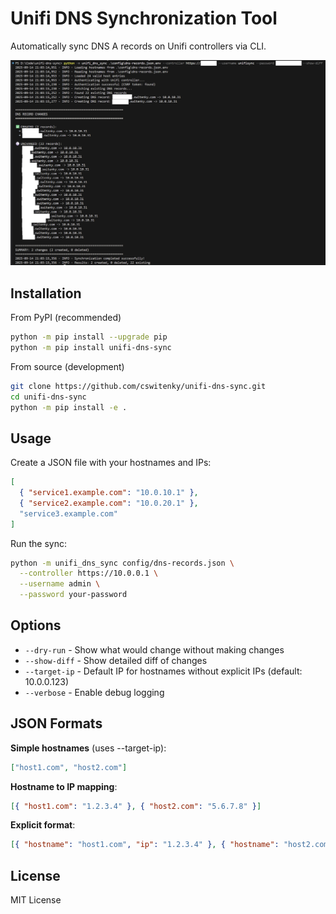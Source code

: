 # Unifi DNS Synchronization Tool

Automatically sync DNS A records on Unifi controllers via CLI.

![Demo Screenshot](demo.png)

## Installation

From PyPI (recommended)

```bash
python -m pip install --upgrade pip
python -m pip install unifi-dns-sync
```

From source (development)

```bash
git clone https://github.com/cswitenky/unifi-dns-sync.git
cd unifi-dns-sync
python -m pip install -e .
```

## Usage

Create a JSON file with your hostnames and IPs:

```json
[
  { "service1.example.com": "10.0.10.1" },
  { "service2.example.com": "10.0.20.1" },
  "service3.example.com"
]
```

Run the sync:

```bash
python -m unifi_dns_sync config/dns-records.json \
  --controller https://10.0.0.1 \
  --username admin \
  --password your-password
```

## Options

- `--dry-run` - Show what would change without making changes
- `--show-diff` - Show detailed diff of changes
- `--target-ip` - Default IP for hostnames without explicit IPs (default: 10.0.0.123)
- `--verbose` - Enable debug logging

## JSON Formats

**Simple hostnames** (uses --target-ip):

```json
["host1.com", "host2.com"]
```

**Hostname to IP mapping**:

```json
[{ "host1.com": "1.2.3.4" }, { "host2.com": "5.6.7.8" }]
```

**Explicit format**:

```json
[{ "hostname": "host1.com", "ip": "1.2.3.4" }, { "hostname": "host2.com" }]
```

## License

MIT License
